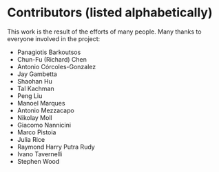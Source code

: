 Contributors (listed alphabetically)
====================================

This work is the result of the efforts of many people. Many thanks to everyone
involved in the project:

* Panagiotis Barkoutsos
* Chun-Fu (Richard) Chen
* Antonio Córcoles-Gonzalez
* Jay Gambetta
* Shaohan Hu
* Tal Kachman
* Peng Liu
* Manoel Marques
* Antonio Mezzacapo
* Nikolay Moll
* Giacomo Nannicini
* Marco Pistoia
* Julia Rice
* Raymond Harry Putra Rudy
* Ivano Tavernelli
* Stephen Wood
